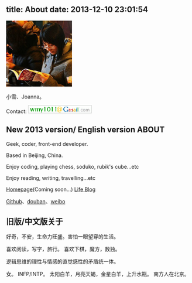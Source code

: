 title: About
date: 2013-12-10 23:01:54
---

<img src="/uploads/avatar-reading.jpg" width="180px" height="180px" alt="">

小雪、Joanna。

<!-- <a href="https://www.facebook.com/Joanna.Wu.0326"><img src="/uploads/icon/facebook.png" width="28px" height="28px" alt=""></a> -->

Contact: 
<img src="/uploads/email.gif" alt="">

New 2013 version/ English version ABOUT
--------------
Geek, coder, front-end developer.

Based in Beijing, China.

Enjoy coding, playing chess, soduko, rubik's cube...etc

Enjoy reading, writing, travelling...etc

<a href="http://wileam.com" target="_BLANK">Homepage</a>(Coming soon...)
<a href="http://blog.wileam.com" target="_BLANK">Life Blog</a></p>

<a href="https://github.com/wileam/">Github</a>、<a href="http://www.douban.com/people/wileam/">douban</a>、<a href="https://weibo.com/wileam/">weibo</a></p>


旧版/中文版关于
----------------

好奇，不安，生命力旺盛。害怕一眼望穿的生活。

喜欢阅读，写字，旅行。
喜欢下棋，魔方，数独。

逻辑思维的理性与情感的直觉感性的矛盾统一体。

女。
INFP/INTP。
太阳白羊，月亮天蝎，金星白羊，上升水瓶。
南方人在北京。